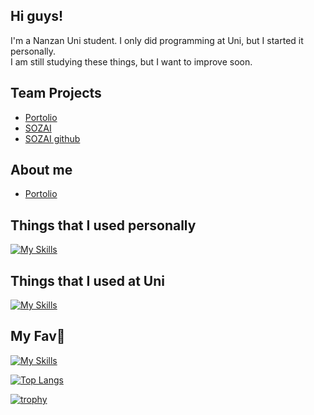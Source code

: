 ## Hi guys!
I'm a Nanzan Uni student.
I only did programming at Uni, but I started it personally.<br>
I am still studying these things, but I want to improve soon.

## Team Projects
- [Portolio](https://github.com/balckowl/portolio)
- [SOZAI](https://soz-ai.com)
- [SOZAI github](https://github.com/balckowl/sozai-netlify)

## About me
- [Portolio](https://portolio-zasetu.vercel.app/MFuHaYRhnWafsm0XyQjpkOvZsMk1)

## Things that I used personally
[![My Skills](https://skillicons.dev/icons?i=html,arduino,c,aws,css,php,laravel,vite,vscode,git,nextjs,nodejs,tailwind,vercel)](https://skillicons.dev)

## Things that I used at Uni
[![My Skills](https://skillicons.dev/icons?i=linux,ubuntu,emacs,haskell,latex,c,arduino,vscode,py,matlab,octave,java,mysql)](https://skillicons.dev)

## My Fav🥰
[![My Skills](https://skillicons.dev/icons?i=windows,discord)](https://skillicons.dev)

[![Top Langs](https://github-readme-stats.vercel.app/api/top-langs/?username=algiz-z&layout=donut&theme=dark)](https://github.com/anuraghazra/github-readme-stats) 

[![trophy](https://github-profile-trophy.vercel.app/?username=algiz-z&theme=onedark)](https://github.com/ryo-ma/github-profile-trophy)

<!--
**algiz-z/algiz-z** is a ✨ _special_ ✨ repository because its `README.md` (this file) appears on your GitHub profile.

Here are some ideas to get you started:

- 🔭 I’m currently working on ...
- 🌱 I’m currently learning ...
- 👯 I’m looking to collaborate on ...
- 🤔 I’m looking for help with ...
- 💬 Ask me about ...
- 📫 How to reach me: ...
- 😄 Pronouns: ...
- ⚡ Fun fact: ...
-->
